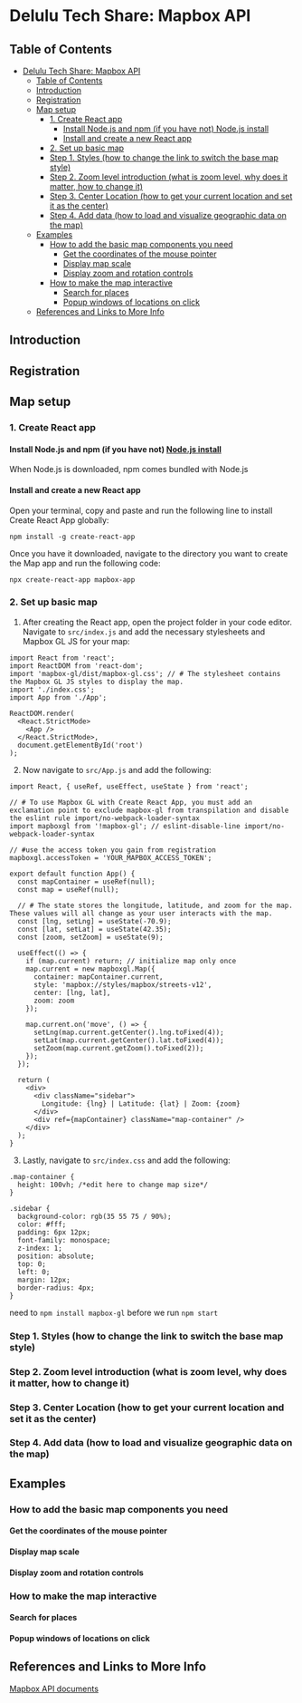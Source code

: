 # Delulu Tech Share: Mapbox API

## Table of Contents
- [Delulu Tech Share: Mapbox API](#delulu-tech-share-mapbox-api)
  - [Table of Contents](#table-of-contents)
  - [Introduction](#introduction)
  - [Registration](#registration)
  - [Map setup](#map-setup)
    - [1. Create React app](#1-create-react-app)
      - [Install Node.js and npm (if you have not)  Node.js install](#install-nodejs-and-npm-if-you-have-not--nodejs-install)
      - [Install and create a new React app](#install-and-create-a-new-react-app)
    - [2. Set up basic map](#2-set-up-basic-map)
    - [Step 1. Styles (how to change the link to switch the base map style)](#step-1-styles-how-to-change-the-link-to-switch-the-base-map-style)
    - [Step 2. Zoom level introduction (what is zoom level, why does it matter, how to change it)](#step-2-zoom-level-introduction-what-is-zoom-level-why-does-it-matter-how-to-change-it)
    - [Step 3. Center Location (how to get your current location and set it as the center)](#step-3-center-location-how-to-get-your-current-location-and-set-it-as-the-center)
    - [Step 4. Add data (how to load and visualize geographic data on the map)](#step-4-add-data-how-to-load-and-visualize-geographic-data-on-the-map)
  - [Examples](#examples)
    - [How to add the basic map components you need](#how-to-add-the-basic-map-components-you-need)
      - [Get the coordinates of the mouse pointer](#get-the-coordinates-of-the-mouse-pointer)
      - [Display map scale](#display-map-scale)
      - [Display zoom and rotation controls](#display-zoom-and-rotation-controls)
    - [How to make the map interactive](#how-to-make-the-map-interactive)
      - [Search for places](#search-for-places)
      - [Popup windows of locations on click](#popup-windows-of-locations-on-click)
  - [References and Links to More Info](#references-and-links-to-more-info)



## Introduction



## Registration


## Map setup 
### 1. Create React app
#### Install Node.js and npm (if you have not)  [Node.js install](https://nodejs.org/en)  
When Node.js is downloaded, npm comes bundled with Node.js

#### Install and create a new React app
Open your terminal, copy and paste and run the following line to install Create React App globally:

 ```shell
npm install -g create-react-app
 ```

Once you have it downloaded, navigate to the directory you want to create the Map app and run the following code:

```shell
npx create-react-app mapbox-app
```

### 2. Set up basic map
1. After creating the React app, open the project folder in your code editor. Navigate to `src/index.js` and add the necessary stylesheets and Mapbox GL JS for your map:

```shell
import React from 'react';
import ReactDOM from 'react-dom';
import 'mapbox-gl/dist/mapbox-gl.css'; // # The stylesheet contains the Mapbox GL JS styles to display the map.
import './index.css';
import App from './App';

ReactDOM.render(
  <React.StrictMode>
    <App />
  </React.StrictMode>,
  document.getElementById('root')
);
```

2. Now navigate to `src/App.js` and add the following:

``` shell
import React, { useRef, useEffect, useState } from 'react';

// # To use Mapbox GL with Create React App, you must add an exclamation point to exclude mapbox-gl from transpilation and disable the eslint rule import/no-webpack-loader-syntax
import mapboxgl from '!mapbox-gl'; // eslint-disable-line import/no-webpack-loader-syntax

// #use the access token you gain from registration
mapboxgl.accessToken = 'YOUR_MAPBOX_ACCESS_TOKEN';

export default function App() {
  const mapContainer = useRef(null);
  const map = useRef(null);

  // # The state stores the longitude, latitude, and zoom for the map. These values will all change as your user interacts with the map.
  const [lng, setLng] = useState(-70.9);
  const [lat, setLat] = useState(42.35);
  const [zoom, setZoom] = useState(9);

  useEffect(() => {
    if (map.current) return; // initialize map only once
    map.current = new mapboxgl.Map({
      container: mapContainer.current,
      style: 'mapbox://styles/mapbox/streets-v12',
      center: [lng, lat],
      zoom: zoom
    });

    map.current.on('move', () => {
      setLng(map.current.getCenter().lng.toFixed(4));
      setLat(map.current.getCenter().lat.toFixed(4));
      setZoom(map.current.getZoom().toFixed(2));
    });
  });

  return (
    <div>
      <div className="sidebar">
        Longitude: {lng} | Latitude: {lat} | Zoom: {zoom}
      </div>
      <div ref={mapContainer} className="map-container" />
    </div>
  );
}
```


3. Lastly, navigate to `src/index.css` and add the following:
   
```shell
.map-container {
  height: 100vh; /*edit here to change map size*/
}

.sidebar {
  background-color: rgb(35 55 75 / 90%);
  color: #fff;
  padding: 6px 12px;
  font-family: monospace;
  z-index: 1;
  position: absolute;
  top: 0;
  left: 0;
  margin: 12px;
  border-radius: 4px;
}
```

need to `npm install mapbox-gl` before we run `npm start`


### Step 1. Styles (how to change the link to switch the base map style)
### Step 2. Zoom level introduction (what is zoom level, why does it matter, how to change it)
### Step 3. Center Location (how to get your current location and set it as the center)
### Step 4. Add data (how to load and visualize geographic data on the map) 

## Examples

### How to add the basic map components you need

#### Get the coordinates of the mouse pointer 
#### Display map scale
#### Display zoom and rotation controls 

### How to make the map interactive

#### Search for places 
#### Popup windows of locations on click 


## References and Links to More Info
[Mapbox API documents](https://docs.mapbox.com/)  

